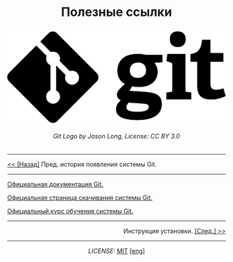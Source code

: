 # <p align = center>Полезные ссылки</p>

[![](./assets/Git-Logo-Black.png)](https://git-scm.com/images/logos/downloads/Git-Logo-Black.png)
###### <center>Git Logo by Jason Long, License: CC BY 3.0</center>

---

<a href = "./histori_git.md"> << [Назад]</a> Пред. история появления системы Git.

---

[Официальная документация Git.](https://git-scm.com/doc)

[Официальная страница скачивания системы Git.](https://git-scm.com/downloads)

[Официальный курс обучения системы Git.](https://githowto.com/ru)

---

<p align = right>Инструкция установки. <a href = "./histori_git.md">[След.] >></a>

---

*<p align = "center">LICENSE:* [MIT](./licenseRus.md) [[eng](/license.md)]</p>